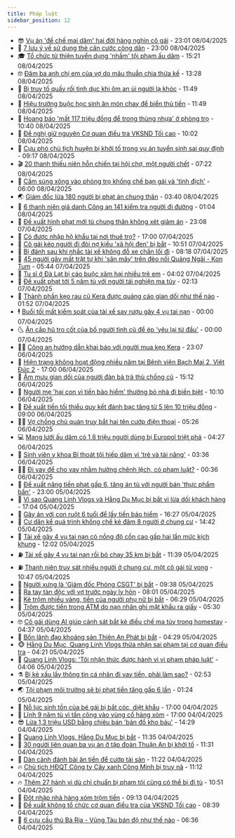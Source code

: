 ```yaml
---
title: Pháp luật
sidebar_position: 12
---
```


<!-- vnexpress-phap-luat:START -->
- 😎 [Vụ án &#39;đế chế mại dâm&#39; hại đời hàng nghìn cô gái](https://vnexpress.net/chi-em-ba-trum-hai-doi-hang-nghin-co-gai-4871451.html) - 23:01 08/04/2025
- 🥰 [7 lưu ý về sử dụng thẻ căn cước công dân](https://vnexpress.net/7-luu-y-ve-su-dung-the-can-cuoc-cong-dan-nguoi-dan-can-biet-4869207.html) - 23:00 08/04/2025
- 🎓 [Tổ chức từ thiện tuyển dụng &#39;nhầm&#39; tội phạm ấu dâm](https://vnexpress.net/to-chuc-tu-thien-tuyen-dung-nham-toi-pham-au-dam-4871525.html) - 15:21 08/04/2025
- 🤓 [Đâm ba anh chị em của vợ do mâu thuẫn chia thừa kế](https://vnexpress.net/dam-ba-anh-chi-em-cua-vo-do-mau-thuan-chia-thua-ke-4871519.html) - 13:28 08/04/2025
- 🎊 [Bị truy tố quấy rối tình dục khi ôm an ủi người lạ khóc](https://vnexpress.net/bi-truy-to-quay-roi-tinh-duc-khi-om-an-ui-nguoi-la-khoc-4871495.html) - 11:49 08/04/2025
- 🙉 [Hiệu trưởng buộc học sinh ăn món chay để biển thủ tiền](https://vnexpress.net/hieu-truong-buoc-hoc-sinh-an-mon-chay-de-bien-thu-tien-4871462.html) - 11:49 08/04/2025
- 🤡 [Hoang báo &#39;mất 117 triệu đồng để trong thùng nhựa&#39; ở phòng trọ](https://vnexpress.net/hoang-bao-mat-117-trieu-dong-de-trong-thung-nhua-o-phong-tro-4871466.html) - 10:40 08/04/2025
- 🗽 [Đề nghị giữ nguyên Cơ quan điều tra VKSND Tối cao](https://vnexpress.net/de-nghi-giu-nguyen-co-quan-dieu-tra-vksnd-toi-cao-4871412.html) - 10:02 08/04/2025
- 🌋 [Cựu phó chủ tịch huyện bị khởi tố trong vụ án tuyển sinh sai quy định](https://vnexpress.net/cuu-pho-chu-tich-huyen-bi-khoi-to-trong-vu-an-tuyen-sinh-sai-quy-dinh-4871413.html) - 09:17 08/04/2025
- 🎬 [20 thanh thiếu niên hỗn chiến tại hội chợ, một người chết](https://vnexpress.net/20-thanh-thieu-nien-hon-chien-tai-hoi-cho-mot-nguoi-chet-4871327.html) - 07:22 08/04/2025
- 💯 [Cầm súng xông vào phòng trọ khống chế bạn gái và &#39;tình địch&#39;](https://vnexpress.net/cam-sung-xong-vao-phong-tro-khong-che-ban-gai-va-tinh-dich-4871301.html) - 06:00 08/04/2025
- 🌏 [Giám đốc lừa 180 người bị phạt án chung thân](https://vnexpress.net/giam-doc-lua-180-nguoi-bi-phat-an-chung-than-4871189.html) - 03:40 08/04/2025
- 🌊 [6 thanh niên giả danh Công an 141 kiểm tra người đi đường](https://vnexpress.net/6-thanh-nien-gia-danh-cong-an-141-kiem-tra-nguoi-di-duong-4871094.html) - 01:04 08/04/2025
- 💂 [Đề xuất hình phạt mới tù chung thân không xét giảm án](https://vnexpress.net/hinh-phat-moi-tu-chung-than-khong-xet-giam-an-duoc-de-xuat-voi-14-toi-4870874.html) - 23:08 07/04/2025
- 🎡 [Có được nhập hộ khẩu tại nơi thuê trọ?](https://vnexpress.net/chu-nha-tro-khong-chiu-xac-nhan-de-nhap-khau-thanh-pho-co-dung-luat-4867744.html) - 17:00 07/04/2025
- 🫶 [Cô gái kéo người đi đòi nợ kiểu &#39;xã hội đen&#39; bị bắt](https://vnexpress.net/co-gai-keo-nguoi-di-doi-no-kieu-xa-hoi-den-bi-bat-4870996.html) - 10:51 07/04/2025
- 🐲 [Bị đánh sau khi nhắc tài xế không đỗ xe chắn lối đi](https://vnexpress.net/bi-danh-sau-khi-nhac-tai-xe-khong-do-xe-chan-loi-di-4870960.html) - 08:18 07/04/2025
- 🚀 [45 người gây mất trật tự khi &#39;săn mây&#39; trên đèo nối Quảng Ngãi - Kon Tum](https://vnexpress.net/45-nguoi-gay-mat-trat-tu-khi-san-may-tren-deo-noi-quang-ngai-kon-tum-4870937.html) - 05:44 07/04/2025
- 🎊 [Tu sĩ ở Đà Lạt bị cáo buộc xâm hại nhiều trẻ em](https://vnexpress.net/tu-si-o-da-lat-bi-cao-buoc-xam-hai-nhieu-tre-em-4870897.html) - 04:02 07/04/2025
- 🤗 [Đề xuất phạt tới 5 năm tù với người tái nghiện ma túy](https://vnexpress.net/de-xuat-phat-toi-5-nam-tu-voi-nguoi-tai-nghien-ma-tuy-4870412.html) - 02:13 07/04/2025
- 🗽 [Thành phần kẹo rau củ Kera được quảng cáo gian dối như thế nào](https://vnexpress.net/thanh-phan-keo-rau-cu-kera-duoc-quang-cao-gian-doi-nhu-the-nao-4870842.html) - 01:52 07/04/2025
- 🕴 [Buổi tối mất kiểm soát của tài xế say rượu gây 4 vụ tai nạn](https://vnexpress.net/buoi-toi-mat-kiem-soat-cua-tai-xe-say-ruou-gay-4-vu-tai-nan-4870787.html) - 00:00 07/04/2025
- 🌜 [Ăn cắp hũ tro cốt của bố người tình cũ để ép &#39;yêu lại từ đầu&#39;](https://vnexpress.net/an-cap-hu-tro-cot-cua-bo-nguoi-tinh-cu-de-ep-yeu-lai-tu-dau-4870799.html) - 00:00 07/04/2025
- 🧑‍🏫 [Công an hướng dẫn khai báo với người mua kẹo Kera](https://vnexpress.net/cong-an-huong-dan-khai-bao-voi-nguoi-mua-keo-kera-4870725.html) - 23:07 06/04/2025
- 🦩 [Hiện trạng không hoạt động nhiều năm tại Bệnh viện Bạch Mai 2, Việt Đức 2](https://vnexpress.net/hien-trang-khong-hoat-dong-nhieu-nam-tai-benh-vien-bach-mai-2-viet-duc-2-4870130.html) - 17:00 06/04/2025
- 💼 [Âm mưu gian dối của người đàn bà trả thù chồng cũ](https://vnexpress.net/am-muu-gian-doi-cua-nguoi-dan-ba-tra-thu-chong-cu-4870785.html) - 15:12 06/04/2025
- 💫 [Người mẹ &#39;hại con vì tiền bảo hiểm&#39; thường bỏ nhà đi biền biệt](https://vnexpress.net/cuoc-song-bo-mac-gia-dinh-cua-nguoi-me-hai-con-vi-tien-bao-hiem-4870680.html) - 10:10 06/04/2025
- 🦅 [Đề xuất tiền tối thiểu quy kết đánh bạc tăng từ 5 lên 10 triệu đồng](https://vnexpress.net/de-xuat-tien-toi-thieu-quy-ket-danh-bac-tang-tu-5-len-10-trieu-dong-4870656.html) - 09:00 06/04/2025
- 🧑‍💻 [Vợ chồng chủ quán truy bắt hai tên cướp điện thoại](https://video.vnexpress.net/vo-chong-chu-quan-truy-bat-hai-ten-cuop-dien-thoai-4870686.html) - 05:26 06/04/2025
- 💻 [Mạng lưới ấu dâm có 1,8 triệu người dùng bị Europol triệt phá](https://vnexpress.net/mang-luoi-au-dam-co-1-8-trieu-nguoi-dung-bi-triet-pha-4870673.html) - 04:27 06/04/2025
- 🤠 [Sinh viên y khoa Bỉ thoát tội hiếp dâm vì &#39;trẻ và tài năng&#39;](https://vnexpress.net/sinh-vien-y-khoa-thoat-toi-hiep-dam-vi-tre-va-tai-nang-4870631.html) - 03:36 06/04/2025
- 🧑‍🏫 [Đi vay để cho vay nhằm hưởng chênh lệch, có phạm luật?](https://vnexpress.net/di-vay-de-cho-vay-nham-huong-chenh-lech-co-pham-luat-4869119.html) - 00:36 06/04/2025
- 🌈 [Đề xuất nâng tiền phạt gấp 6, tăng án tù với người bán &#39;thực phẩm bẩn&#39;](https://vnexpress.net/de-xuat-nang-tien-phat-tang-an-tu-toi-thieu-voi-toi-pham-an-toan-thuc-pham-4870414.html) - 23:00 05/04/2025
- 🌮 [Vì sao Quang Linh Vlogs và Hằng Du Mục bị bắt vì lừa dối khách hàng](https://vnexpress.net/vi-sao-quang-linh-vlogs-va-hang-du-muc-bi-bat-vi-lua-doi-khach-hang-4870482.html) - 17:04 05/04/2025
- 🐲 [Gây án với con ruột 6 tuổi để lấy tiền bảo hiểm](https://vnexpress.net/gay-an-voi-con-ruot-6-tuoi-de-lay-tien-bao-hiem-4870563.html) - 16:27 05/04/2025
- 🧰 [Cư dân kể quá trình khống chế kẻ đâm 8 người ở chung cư](https://video.vnexpress.net/cu-dan-ke-qua-trinh-khong-che-ke-dam-8-nguoi-o-chung-cu-4870536.html) - 14:42 05/04/2025
- 💄 [Tài xế gây 4 vụ tai nạn có nồng độ cồn cao gấp hai lần mức kịch khung](https://video.vnexpress.net/tai-xe-gay-4-vu-tai-nan-co-nong-do-con-cao-gap-hai-lan-muc-kich-khung-4870517.html) - 12:02 05/04/2025
- ⛽️ [Tài xế gây 4 vụ tai nạn rồi bỏ chạy 35 km bị bắt](https://vnexpress.net/tai-xe-gay-4-vu-tai-nan-roi-bo-chay-35-km-bi-bat-4870510.html) - 11:39 05/04/2025
- ⛽️ [Thanh niên truy sát nhiều người ở chung cư, một cô gái tử vong](https://vnexpress.net/thanh-nien-truy-sat-nhieu-nguoi-o-chung-cu-mot-co-gai-tu-vong-4870511.html) - 10:47 05/04/2025
- 💂 [Người xưng là &#39;Giám đốc Phòng CSGT&#39; bị bắt](https://vnexpress.net/nguoi-xung-la-giam-doc-phong-csgt-bi-bat-4870479.html) - 09:38 05/04/2025
- 🤔 [Ra tay tàn độc với vợ trước ngày ly hôn](https://vnexpress.net/ra-tay-tan-doc-voi-vo-truoc-ngay-ly-hon-4870456.html) - 08:01 05/04/2025
- 🧐 [Kẻ trộm nhiều vàng, tiền của người phụ nữ bị bắt](https://vnexpress.net/ke-trom-nhieu-vang-tien-cua-nguoi-phu-nu-bi-bat-4870434.html) - 06:29 05/04/2025
- 🎃 [Trộm được tiền trong ATM do nạn nhân ghi mật khẩu ra giấy](https://vnexpress.net/trom-duoc-tien-trong-atm-do-nan-nhan-ghi-mat-khau-ra-giay-4870317.html) - 05:30 05/04/2025
- 🤓 [Cô gái dùng AI giúp cảnh sát bắt kẻ điều chế ma túy trong homestay](https://vnexpress.net/co-gai-dung-ai-giup-canh-sat-bat-ke-dieu-che-ma-tuy-trong-homestay-4870377.html) - 04:37 05/04/2025
- 💃 [Bốn lãnh đạo khoáng sản Thiên An Phát bị bắt](https://vnexpress.net/bon-lanh-dao-khoang-san-thien-an-phat-bi-bat-4870393.html) - 04:29 05/04/2025
- 🐵 [Hằng Du Mục, Quang Linh Vlogs thừa nhận sai phạm tại cơ quan điều tra](https://vnexpress.net/hang-du-muc-quang-linh-vlogs-thua-nhan-sai-pham-tai-co-quan-dieu-tra-4870338.html) - 04:21 05/04/2025
- 🤖 [Quang Linh Vlogs: &#39;Tôi nhận thức được hành vi vi phạm pháp luật&#39;](https://video.vnexpress.net/quang-linh-vlogs-toi-nhan-thuc-duoc-hanh-vi-vi-pham-phap-luat-4870361.html) - 04:06 05/04/2025
- ⚗️ [Bị kẻ xấu lấy thông tin cá nhân đi vay tiền, phải làm sao?](https://vnexpress.net/bi-ke-xau-lay-thong-tin-ca-nhan-di-vay-tien-phai-lam-sao-4870205.html) - 02:53 05/04/2025
- 🌏 [Tội phạm môi trường sẽ bị phạt tiền tăng gấp 6 lần](https://vnexpress.net/toi-pham-moi-truong-se-bi-phat-tien-tang-gap-6-lan-4870262.html) - 01:24 05/04/2025
- 🦆 [Nỗ lực sinh tồn của bé gái bị bắt cóc, diệt khẩu](https://vnexpress.net/no-luc-sinh-ton-cua-co-be-song-sot-khoi-ke-bat-coc-4870162.html) - 17:00 04/04/2025
- 🐎 [Lĩnh 9 năm tù vì tấn công vào vùng cổ hàng xóm](https://vnexpress.net/linh-9-nam-tu-vi-tan-cong-vao-vung-co-hang-xom-4870042.html) - 17:00 04/04/2025
- 😎 [Lừa 1,3 triệu USD bằng chiêu bán &#39;bản đồ kho báu&#39;](https://vnexpress.net/lua-1-3-trieu-usd-bang-chieu-ban-ban-do-kho-bau-4870187.html) - 14:29 04/04/2025
- 💪 [Quang Linh Vlogs, Hằng Du Mục bị bắt](https://vnexpress.net/quang-linh-vlog-hang-du-muc-bi-khoi-to-4870210.html) - 11:35 04/04/2025
- 🤡 [30 người liên quan ba vụ án ở tập đoàn Thuận An bị khởi tố](https://vnexpress.net/bo-cong-an-dieu-tra-ba-vu-an-lien-quan-tap-doan-thuan-an-4870206.html) - 11:31 04/04/2025
- 🌁 [Dàn cảnh đánh bài ăn tiền để cướp tài sản](https://vnexpress.net/dan-canh-danh-bai-an-tien-de-cuop-tai-san-4870163.html) - 11:22 04/04/2025
- 🔥 [Chủ tịch HĐQT Công ty Cây xanh Công Minh bị truy nã](https://vnexpress.net/chu-tich-hdqt-cong-ty-cay-xanh-cong-minh-bi-truy-na-4870192.html) - 11:12 04/04/2025
- 🔥 [Thêm 27 hành vi dù chỉ chuẩn bị phạm tội cũng có thể bị đi tù](https://vnexpress.net/them-27-hanh-vi-du-chi-chuan-bi-pham-toi-cung-co-the-bi-di-tu-4870087.html) - 10:51 04/04/2025
- 👺 [Đột nhập nhà hàng xóm trộm tiền](https://vnexpress.net/dot-nhap-nha-hang-xom-trom-tien-4870060.html) - 09:13 04/04/2025
- 🎊 [Đề xuất không tổ chức cơ quan điều tra của VKSND Tối cao](https://vnexpress.net/de-xuat-khong-to-chuc-co-quan-dieu-tra-cua-vksnd-toi-cao-4870084.html) - 08:39 04/04/2025
- 🎊 [6 cựu cầu thủ Bà Rịa - Vũng Tàu bán độ như thế nào](https://vnexpress.net/6-cuu-cau-thu-ba-ria-vung-tau-ban-do-nhu-the-nao-4870023.html) - 06:36 04/04/2025<!-- vnexpress-phap-luat:END -->
